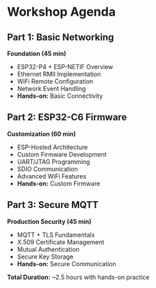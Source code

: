 # Workshop Agenda

<div class="grid grid-cols-3 gap-6 mt-8">

<div>

## Part 1: Basic Networking
**Foundation (45 min)**
- ESP32-P4 + ESP-NETIF Overview
- Ethernet RMII Implementation  
- WiFi Remote Configuration
- Network Event Handling
- **Hands-on:** Basic Connectivity

</div>

<div>

## Part 2: ESP32-C6 Firmware
**Customization (60 min)**
- ESP-Hosted Architecture
- Custom Firmware Development
- UART/JTAG Programming
- SDIO Communication
- Advanced WiFi Features
- **Hands-on:** Custom Firmware

</div>

<div>

## Part 3: Secure MQTT
**Production Security (45 min)**
- MQTT + TLS Fundamentals
- X.509 Certificate Management
- Mutual Authentication
- Secure Key Storage
- **Hands-on:** Secure Communication

</div>

</div>

**Total Duration:** ~2.5 hours with hands-on practice